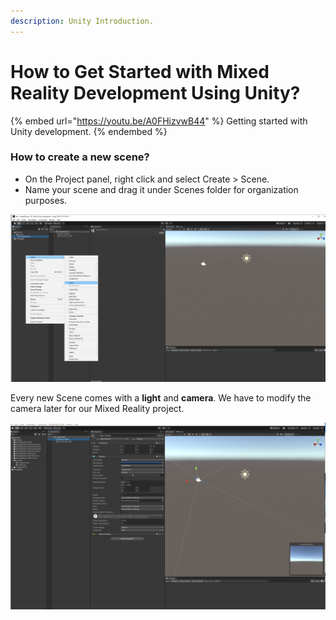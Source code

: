 ```yaml
---
description: Unity Introduction.
---
```


# How to Get Started with Mixed Reality Development Using Unity?

{% embed url="https://youtu.be/A0FHizvwB44" %}
Getting started with Unity development.
{% endembed %}

### How to create a new scene?

* On the Project panel, right click and select Create > Scene.
* Name your scene and drag it under Scenes folder for  organization purposes.

![Creating a new Unity Scene.](../../../.gitbook/assets/newscene.png)

Every new Scene comes with a **light** and **camera**. We have to modify the camera later for our Mixed Reality project.

![New scene camera.](../../../.gitbook/assets/newscenecamera.png)
